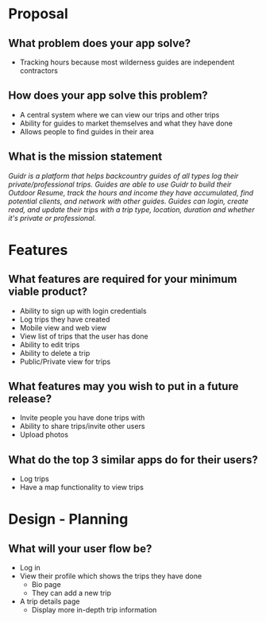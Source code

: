 # Proposal
## What problem does your app solve?
* Tracking hours because most wilderness guides are independent contractors
## How does your app solve this problem?
* A central system where we can view our trips and other trips
* Ability for guides to market themselves and what they have done
* Allows people to find guides in their area
## What is the mission statement
_Guidr is a platform that helps backcountry guides of all types log their private/professional trips. Guides are able to use Guidr to build their Outdoor Resume, track the hours and income they have accumulated, find potential clients, and network with other guides. Guides can login, create read, and update their trips with a trip type, location, duration and whether it's private or professional._


# Features
## What features are required for your minimum viable product?
* Ability to sign up with login credentials
* Log trips they have created
* Mobile view and web view
* View list of trips that the user has done
* Ability to edit trips
* Ability to delete a trip
* Public/Private view for trips

## What features may you wish to put in a future release?
* Invite people you have done trips with
* Ability to share trips/invite other users
* Upload photos

## What do the top 3 similar apps do for their users?
* Log trips
* Have a map functionality to view trips

# Design - Planning
## What will your user flow be?
* Log in
* View their profile which shows the trips they have done
  * Bio page
  * They can add a new trip
* A trip details page
  * Display more in-depth trip information
